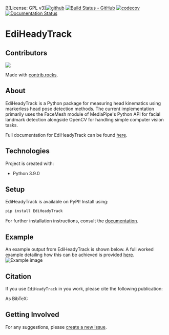 
[![License: GPL v3][![github](https://img.shields.io/badge/github-repo-000.svg?logo=github&labelColor=gray&color=blue)](https://github.com/isDynamics/EdiHeadyTrack/)
[![Build Status - GitHub](https://github.com/isDynamics/EdiHeadyTrack/workflows/pytesting/badge.svg)](https://github.com/isDynamics/EdiHeadyTrack/actions/workflows/pytesting.yml)
[![codecov](https://codecov.io/gh/isDynamics/EdiHeadyTrack/branch/master/graph/badge.svg?token=FOE3NBS07X)](https://codecov.io/gh/isDynamics/EdiHeadyTrack)
[![Documentation Status](https://readthedocs.org/projects/ediheadytrack/badge/?version=latest)](https://ediheadytrack.readthedocs.io/en/latest/?badge=latest)
# EdiHeadyTrack

## Contributors 

<a href="https://github.com/isDynamics/EdiHeadyTrack/graphs/contributors">
  <img src="https://contrib.rocks/image?repo=isDynamics/EdiHeadyTrack" />
</a>

Made with [contrib.rocks](https://contrib.rocks).

<!-- ## Table of contents
- [EdiHeadyTrack](#ediheadytrack)
  - [Table of contents](#table-of-contents)
  - [About](#about)
  - [Technologies](#technologies)
  - [Setup](#setup)
  - [Citation](#citation)
  - [To do](#to-do)
  - [Getting Involved](#getting-involved)
  - [Citations](#citations) -->

## About
EdiHeadyTrack is a Python package for measuring head kinematics using markerless head pose detection methods. The current implementation primarily uses the FaceMesh module of MediaPipe's Python API for facial landmark detection alongside OpenCV for handling simple computer vision tasks.

Full documentation for EdiHeadyTrack can be found [here](https://ediheadytrack.readthedocs.io).


## Technologies
Project is created with:
* Python 3.9.0
	
## Setup
EdiHeadyTrack is available on PyPI! Install using:
```bash
pip install EdiHeadyTrack
```
For further installation instructions, consult the [documentation](https://ediheadytrack.readthedocs.io/en/latest/installation.html).

## Example
An example output from EdiHeadyTrack is shown below. A full worked example detailing how this can be achieved is provided [here](https://ediheadytrack.readthedocs.io/en/latest/example.html). 
![Example image](https://raw.githubusercontent.com/isDynamics/EdiHeadyTrack/master/resources/comparison.png)


<!-- ## Change log
See [CHANGELOG.md](https://github.com/isDynamics/EdiHeadyTrack/blob/master/CHANGELOG.md).


## Contributing
See [CONTRIBUTING.md](https://github.com/isDynamics/EdiHeadyTrack/blob/master/CONTRIBUTING.md). -->


## Citation
If you use `EdiHeadyTrack` in you work, please cite the following publication:

<!-- > S. Heldens, A. Sclocco, H. Dreuning, B. van Werkhoven, P. Hijma, J. Maassen & R.V. van Nieuwpoort (2022), "litstudy: A Python package for literature reviews", SoftwareX 20 -->


As BibTeX:

<!-- ```
@article{litstudy,
    title = {litstudy: A Python package for literature reviews},
    journal = {SoftwareX},
    volume = {20},
    pages = {101207},
    year = {2022},
    issn = {2352-7110},
    doi = {https://doi.org/10.1016/j.softx.2022.101207},
    url = {https://www.sciencedirect.com/science/article/pii/S235271102200125X},
    author = {S. Heldens and A. Sclocco and H. Dreuning and B. {van Werkhoven} and P. Hijma and J. Maassen and R. V. {van Nieuwpoort}},
}
``` -->

## Getting Involved
For any suggestions, please [create a new issue](https://github.com/isDynamics/EdiHeadyTrack/issues).

<!-- ## Citations -->
<!-- 1. Teixeira-Dias, F. (1995). *Numerical simulation of tensile and shear tests in plane strain and plane stress* (Doctoral dissertation)
2. Teixeira-Dias, F. and Menezes, L.F. (2001), *Numerical aspects of finite element simulations of residual stresses in metal matrix composites*. Int. J. Numer. Meth. Engng., 50: 629-644.


[1]: https://www.researchgate.net/publication/237021517_Numerical_simulation_of_tensile_and_shear_tests_in_plane_strain_and_plane_stress
[2]: https://doi.org/10.1002/1097-0207(20010130)50:3<629::AID-NME41>3.0.CO;2-7 -->


